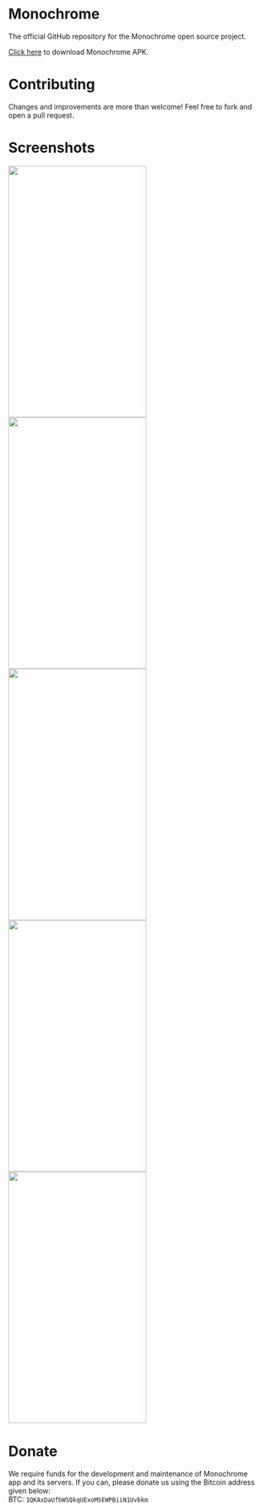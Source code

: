 # Monochrome
The official GitHub repository for the Monochrome open source project.

[Click here](https://github.com/thevanguardapps/monochrome/raw/main/app/release/app-release.apk) to download Monochrome APK.

# Contributing
Changes and improvements are more than welcome! Feel free to fork and open a pull request.

# Screenshots
<img src="https://user-images.githubusercontent.com/107125817/177001318-f8276230-75ae-4749-9ecc-fe364da944b0.png" width="275" height="500">
<img src="https://user-images.githubusercontent.com/107125817/177001321-5d88a6a3-fa47-4b5e-8f31-fac2144ad7ba.png" width="275" height="500">
<img src="https://user-images.githubusercontent.com/107125817/177001322-9f7db9db-f686-4ee5-b97c-caa620206c86.png" width="275" height="500">
<img src="https://user-images.githubusercontent.com/107125817/177001323-dd760bf6-9822-47ab-a9d3-1e66c1944652.png" width="275" height="500">
<img src="https://user-images.githubusercontent.com/107125817/177001324-3db7aad4-0c47-4d4e-aceb-8ce7809240af.png" width="275" height="500">

# Donate
We require funds for the development and maintenance of Monochrome app and its servers. If you can, please donate us using the Bitcoin address given below:  
BTC: ```1QKAxDaUfbWSQkqUExoMSEWPBiiN1Uvbkm```
